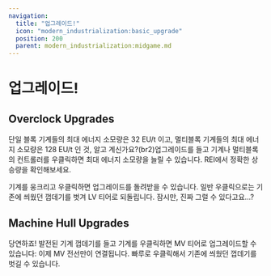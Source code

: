 ```yaml
---
navigation:
  title: "업그레이드!"
  icon: "modern_industrialization:basic_upgrade"
  position: 200
  parent: modern_industrialization:midgame.md
---
```


# 업그레이드!

## Overclock Upgrades

<ItemImage id="modern_industrialization:basic_upgrade" />

단일 블록 기계들의 최대 에너지 소모량은 32 EU/t 이고, 멀티블록 기계들의 최대 에너지 소모량은 128 EU/t 인 것, 알고 계신가요?(br2)업그레이드를 들고 기계나 멀티블록의 컨트롤러를 우클릭하면 최대 에너지 소모량을 늘릴 수 있습니다. REI에서 정확한 상승량을 확인해보세요.

기계를 웅크리고 우클릭하면 업그레이드를 돌려받을 수 있습니다. 일반 우클릭으로는 기존에 씌웠던 껍데기를 벗겨 LV 티어로 되돌립니다. 잠시만, 진짜 그럴 수 있다고요...?

<Recipe id="modern_industrialization:tools/crowbar" />

## Machine Hull Upgrades

<ItemImage id="modern_industrialization:advanced_machine_hull" />

당연하죠! 발전된 기계 껍데기를 들고 기계를 우클릭하면 MV 티어로 업그레이드할 수 있습니다: 이제 MV 전선만이 연결됩니다. 빠루로 우클릭해서 기존에 씌웠던 껍데기를 벗길 수 있습니다.

